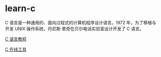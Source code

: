 # learn-c



C 语言是一种通用的、面向过程式的计算机程序设计语言。1972 年，为了移植与开发 UNIX 操作系统，丹尼斯·里奇在贝尔电话实验室设计开发了 C 语言。



[C 语言教程](https://www.runoob.com/cprogramming/c-tutorial.html)



[C 在线工具](https://www.runoob.com/try/showc.php?filename=helloworld&language=c)